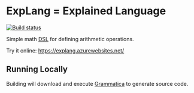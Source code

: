 # ExpLang = Explained Language

[![Build status](https://darthwalsh.visualstudio.com/ExpLang/_apis/build/status/ExpLang-Azure%20Web%20App%20for%20ASP.NET-CI)](https://darthwalsh.visualstudio.com/ExpLang/_build/latest?definitionId=3)

Simple math [DSL](https://en.wikipedia.org/wiki/Domain-specific_language) for defining arithmetic operations.

Try it online: https://explang.azurewebsites.net/

## Running Locally

Building will download and execute [Grammatica](https://github.com/cederberg/grammatica) to generate source code.
